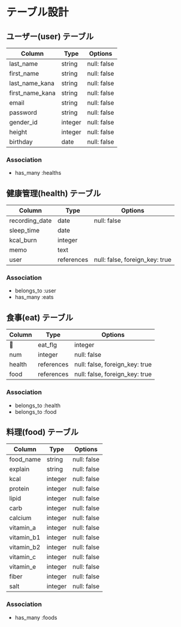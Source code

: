 # テーブル設計

## ユーザー(user) テーブル

| Column             | Type        | Options                         |
| ------             | ----------  | ------------------------------- |
| last_name          | string      | null: false                     |
| first_name         | string      | null: false                     |
| last_name_kana     | string      | null: false                     |
| first_name_kana    | string      | null: false                     |
| email              | string      | null: false                     |
| password           | string      | null: false                     |
| gender_id          | integer     | null: false                     |
| height             | integer     | null: false                     |
| birthday           | date        | null: false                     |

### Association

- has_many :healths

## 健康管理(health) テーブル

| Column                | Type        | Options                         |
| ------                | ----------  | ------------------------------- |
| recording_date        | date        | null: false                     |
| sleep_time            | date        |                                 |
| kcal_burn             | integer     |                                 |
| memo                  | text        |                                 |
| user                  | references  | null: false, foreign_key: true  |

### Association

- belongs_to :user
- has_many   :eats

## 食事(eat) テーブル

| Column                | Type        | Options                         |
| ------                | ----------  | ------------------------------- |
| eat_flg               | integer     | null: false                     |
| num                   | integer     | null: false                     |
| health                | references  | null: false, foreign_key: true  |
| food                  | references  | null: false, foreign_key: true  |

### Association

- belongs_to :health
- belongs_to :food

## 料理(food) テーブル

| Column             | Type         | Options                         |
| ------             | ----------   | ------------------------------- |
| food_name          | string       | null: false                     |
| explain            | string       | null: false                     |
| kcal               | integer      | null: false                     |
| protein            | integer      | null: false                     |
| lipid              | integer      | null: false                     |
| carb               | integer      | null: false                     |
| calcium            | integer      | null: false                     |
| vitamin_a          | integer      | null: false                     |
| vitamin_b1         | integer      | null: false                     |
| vitamin_b2         | integer      | null: false                     |
| vitamin_c          | integer      | null: false                     |
| vitamin_e          | integer      | null: false                     |
| fiber              | integer      | null: false                     |
| salt               | integer      | null: false                     |

### Association

- has_many   :foods